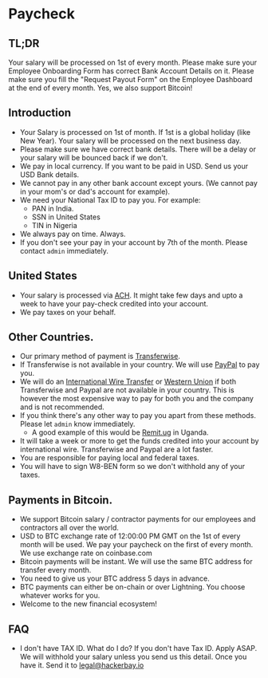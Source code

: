 # Paycheck


## TL;DR

Your salary will be processed on 1st of every month. Please make sure your Employee Onboarding Form has correct Bank Account Details on it. Please make sure you fill the "Request Payout Form" on the Employee Dashboard at the end of every month. Yes, we also support Bitcoin! 

## Introduction

- Your Salary is processed on 1st of month. If 1st is a global holiday (like New Year). Your salary will be processed on the next business day.
- Please make sure we have correct bank details. There will be a delay or your salary will be bounced back if we don't.
- We pay in local currency. If you want to be paid in USD. Send us your USD Bank details. 
- We cannot pay in any other bank account except yours. (We cannot pay in your mom's or dad's account for example).
- We need your National Tax ID to pay you. For example:
  - PAN in India.
  - SSN in United States
  - TIN in Nigeria
- We always pay on time. Always.
- If you don't see your pay in your account by 7th of the month. Please contact `admin` immediately.

## United States

- Your salary is processed via [ACH](https://en.wikipedia.org/wiki/Automated_Clearing_House). It might take few days and upto a week to have your pay-check credited into your account.
- We pay taxes on your behalf.


## Other Countries.

- Our primary method of payment is [Transferwise](https://www.transferwise.com).
- If Transferwise is not available in your country. We will use [PayPal](https://paypal.com) to pay you.
- We will do an [International Wire Transfer](https://www.bankofamerica.com/foreign-exchange/wire-transfer.go) or [Western Union](https://westernunion.com/) if both Transferwise and Paypal are not available in your country. This is however the most expensive way to pay for both you and the company and is not recommended.
- If you think there's any other way to pay you apart from these methods. Please let `admin` know immediately.
  - A good example of this would be [Remit.ug](https://remit.ug) in Uganda.
- It will take a week or more to get the funds credited into your account by international wire. Transferwise and Paypal are a lot faster.
- You are responsible for paying local and federal taxes.
 - You will have to sign W8-BEN form so we don't withhold any of your taxes. 

## Payments in Bitcoin. 
- We support Bitcoin salary / contractor payments for our employees and contractors all over the world. 
- USD to BTC exchange rate of 12:00:00 PM GMT on the 1st of every month will be used. We pay your paycheck on the first of every month. We use exchange rate on coinbase.com
- Bitcoin payments will be instant. We will use the same BTC address for transfer every month. 
- You need to give us your BTC address 5 days in advance. 
- BTC payments can either be on-chain or over Lightning. You choose whatever works for you. 
- Welcome to the new financial ecosystem! 

## FAQ

- I don't have TAX ID. What do I do?
  If you don't have Tax ID. Apply ASAP. We will withhold your salary unless you send us this detail. Once you have it. Send it to legal@hackerbay.io 
